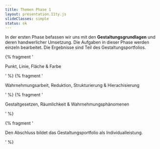 ```yaml
---
title: Themen Phase 1
layout: presentation.11ty.js
slideClasses: simple
status: ok
---
```


In der ersten Phase befassen wir uns mit den **Gestaltungsgrundlagen** und deren handwerlicher Umsetzung. Die Aufgaben in dieser Phase werden einzeln bearbeitet. Die Ergebnisse sind Teil des Gestaltungsportfolios.
 
{% fragment '<p class="list">Punkt, Linie, Fläche & Farbe</p>' %}
{% fragment '<p class="list">Wahrnehmungsarbeit, Reduktion, Strukturierung & Hierachisierung</p>' %}
{% fragment '<p class="list">Gestaltgesetzen, Räumlichkeit & Wahrnehmungsphänomenen</p>' %}

{% fragment '<p class="has-gap">Den Abschluss bildet das Gestaltungsportfolio als Individualleistung.</p>' %}
